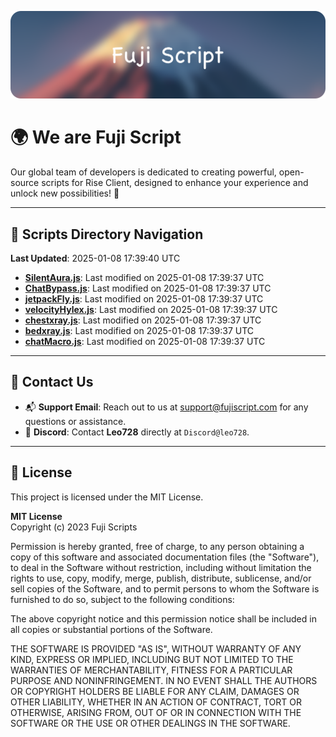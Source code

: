 ![Banner](.github/b.webp)

# 🌍 **We are Fuji Script**

Our global team of developers is dedicated to creating powerful, open-source scripts for Rise Client, designed to enhance your experience and unlock new possibilities! 🌟

---
<!-- SCRIPTS_NAVIGATION_START -->
## 📂 **Scripts Directory Navigation**

**Last Updated**: 2025-01-08 17:39:40 UTC

- **[SilentAura.js](scripts/SilentAura.js)**: Last modified on 2025-01-08 17:39:37 UTC
- **[ChatBypass.js](scripts/ChatBypass.js)**: Last modified on 2025-01-08 17:39:37 UTC
- **[jetpackFly.js](scripts/jetpackFly.js)**: Last modified on 2025-01-08 17:39:37 UTC
- **[velocityHylex.js](scripts/velocityHylex.js)**: Last modified on 2025-01-08 17:39:37 UTC
- **[chestxray.js](scripts/chestxray.js)**: Last modified on 2025-01-08 17:39:37 UTC
- **[bedxray.js](scripts/bedxray.js)**: Last modified on 2025-01-08 17:39:37 UTC
- **[chatMacro.js](scripts/chatMacro.js)**: Last modified on 2025-01-08 17:39:37 UTC

<!-- SCRIPTS_NAVIGATION_END -->

---

## 💬 **Contact Us**  
- 📬 **Support Email**: Reach out to us at [support@fujiscript.com](mailto:support@fujiscript.com) for any questions or assistance.  
- 💬 **Discord**: Contact **Leo728** directly at `Discord@leo728`.

---

## 📜 **License**

This project is licensed under the MIT License.  

**MIT License**  
Copyright (c) 2023 Fuji Scripts  

Permission is hereby granted, free of charge, to any person obtaining a copy of this software and associated documentation files (the "Software"), to deal in the Software without restriction, including without limitation the rights to use, copy, modify, merge, publish, distribute, sublicense, and/or sell copies of the Software, and to permit persons to whom the Software is furnished to do so, subject to the following conditions:  

The above copyright notice and this permission notice shall be included in all copies or substantial portions of the Software.  

THE SOFTWARE IS PROVIDED "AS IS", WITHOUT WARRANTY OF ANY KIND, EXPRESS OR IMPLIED, INCLUDING BUT NOT LIMITED TO THE WARRANTIES OF MERCHANTABILITY, FITNESS FOR A PARTICULAR PURPOSE AND NONINFRINGEMENT. IN NO EVENT SHALL THE AUTHORS OR COPYRIGHT HOLDERS BE LIABLE FOR ANY CLAIM, DAMAGES OR OTHER LIABILITY, WHETHER IN AN ACTION OF CONTRACT, TORT OR OTHERWISE, ARISING FROM, OUT OF OR IN CONNECTION WITH THE SOFTWARE OR THE USE OR OTHER DEALINGS IN THE SOFTWARE.  
